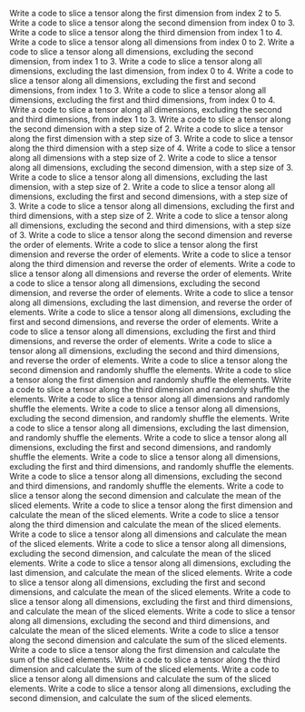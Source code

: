 Write a code to slice a tensor along the first dimension from index 2 to 5.
Write a code to slice a tensor along the second dimension from index 0 to 3.
Write a code to slice a tensor along the third dimension from index 1 to 4.
Write a code to slice a tensor along all dimensions from index 0 to 2.
Write a code to slice a tensor along all dimensions, excluding the second dimension, from index 1 to 3.
Write a code to slice a tensor along all dimensions, excluding the last dimension, from index 0 to 4.
Write a code to slice a tensor along all dimensions, excluding the first and second dimensions, from index 1 to 3.
Write a code to slice a tensor along all dimensions, excluding the first and third dimensions, from index 0 to 4.
Write a code to slice a tensor along all dimensions, excluding the second and third dimensions, from index 1 to 3.
Write a code to slice a tensor along the second dimension with a step size of 2.
Write a code to slice a tensor along the first dimension with a step size of 3.
Write a code to slice a tensor along the third dimension with a step size of 4.
Write a code to slice a tensor along all dimensions with a step size of 2.
Write a code to slice a tensor along all dimensions, excluding the second dimension, with a step size of 3.
Write a code to slice a tensor along all dimensions, excluding the last dimension, with a step size of 2.
Write a code to slice a tensor along all dimensions, excluding the first and second dimensions, with a step size of 3.
Write a code to slice a tensor along all dimensions, excluding the first and third dimensions, with a step size of 2.
Write a code to slice a tensor along all dimensions, excluding the second and third dimensions, with a step size of 3.
Write a code to slice a tensor along the second dimension and reverse the order of elements.
Write a code to slice a tensor along the first dimension and reverse the order of elements.
Write a code to slice a tensor along the third dimension and reverse the order of elements.
Write a code to slice a tensor along all dimensions and reverse the order of elements.
Write a code to slice a tensor along all dimensions, excluding the second dimension, and reverse the order of elements.
Write a code to slice a tensor along all dimensions, excluding the last dimension, and reverse the order of elements.
Write a code to slice a tensor along all dimensions, excluding the first and second dimensions, and reverse the order of elements.
Write a code to slice a tensor along all dimensions, excluding the first and third dimensions, and reverse the order of elements.
Write a code to slice a tensor along all dimensions, excluding the second and third dimensions, and reverse the order of elements.
Write a code to slice a tensor along the second dimension and randomly shuffle the elements.
Write a code to slice a tensor along the first dimension and randomly shuffle the elements.
Write a code to slice a tensor along the third dimension and randomly shuffle the elements.
Write a code to slice a tensor along all dimensions and randomly shuffle the elements.
Write a code to slice a tensor along all dimensions, excluding the second dimension, and randomly shuffle the elements.
Write a code to slice a tensor along all dimensions, excluding the last dimension, and randomly shuffle the elements.
Write a code to slice a tensor along all dimensions, excluding the first and second dimensions, and randomly shuffle the elements.
Write a code to slice a tensor along all dimensions, excluding the first and third dimensions, and randomly shuffle the elements.
Write a code to slice a tensor along all dimensions, excluding the second and third dimensions, and randomly shuffle the elements.
Write a code to slice a tensor along the second dimension and calculate the mean of the sliced elements.
Write a code to slice a tensor along the first dimension and calculate the mean of the sliced elements.
Write a code to slice a tensor along the third dimension and calculate the mean of the sliced elements.
Write a code to slice a tensor along all dimensions and calculate the mean of the sliced elements.
Write a code to slice a tensor along all dimensions, excluding the second dimension, and calculate the mean of the sliced elements.
Write a code to slice a tensor along all dimensions, excluding the last dimension, and calculate the mean of the sliced elements.
Write a code to slice a tensor along all dimensions, excluding the first and second dimensions, and calculate the mean of the sliced elements.
Write a code to slice a tensor along all dimensions, excluding the first and third dimensions, and calculate the mean of the sliced elements.
Write a code to slice a tensor along all dimensions, excluding the second and third dimensions, and calculate the mean of the sliced elements.
Write a code to slice a tensor along the second dimension and calculate the sum of the sliced elements.
Write a code to slice a tensor along the first dimension and calculate the sum of the sliced elements.
Write a code to slice a tensor along the third dimension and calculate the sum of the sliced elements.
Write a code to slice a tensor along all dimensions and calculate the sum of the sliced elements.
Write a code to slice a tensor along all dimensions, excluding the second dimension, and calculate the sum of the sliced elements.